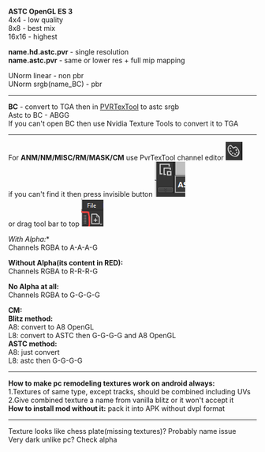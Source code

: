 **ASTC OpenGL ES 3**  
4x4 - low quality  
8x8 - best mix  
16x16 - highest  

**name.hd.astc.pvr** - single resolution  
**name.astc.pvr** - same or lower res + full mip mapping  

UNorm linear - non pbr  
UNorm srgb(name_BC) - pbr  

-----------------------------  

**BC** - convert to TGA then in [PVRTexTool](https://developer.imaginationtech.com/solutions/) to astc srgb  
Astc to BC - ABGG  
If you can't open BC then use Nvidia Texture Tools to convert it to TGA  

-----------------------------  

For **ANM/NM/MISC/RM/MASK/CM**  use PvrTexTool channel editor ![image](images/channel_editor.png)  
if you can't find it then press invisible button ![image](images/scroll_invisible_button.png)  
or drag tool bar to top ![image](images/drag_button.png)  



*With Alpha:**  
Channels RGBA to A-A-A-G  

**Without Alpha(its content in RED):**  
Channels RGBA to R-R-R-G  

**No Alpha at all:**  
Channels RGBA to G-G-G-G

**CM:**  
**Blitz method:**  
A8: convert to A8 OpenGL  
L8: convert to ASTC then G-G-G-G and A8 OpenGL  
**ASTC method:**  
A8: just convert  
L8: astc then G-G-G-G  

-----------------------------

**How to make pc remodeling textures work on android always:**  
1.Textures of same type, except tracks, should be combined including UVs  
2.Give combined texture a name from vanilla blitz or it won't accept it  
**How to install mod without it:** pack it into APK without dvpl format

-----------------------------

Texture looks like chess plate(missing textures)? Probably name issue  
Very dark unlike pc? Check alpha  
